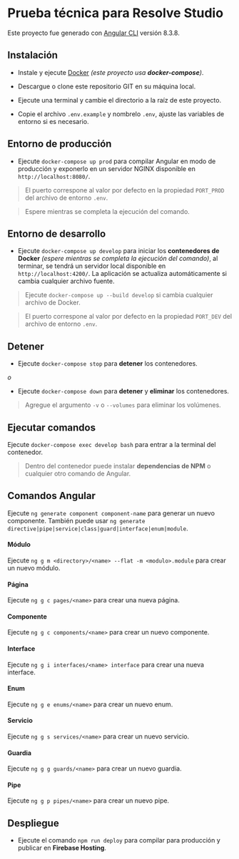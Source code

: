 # Prueba técnica para Resolve Studio

Este proyecto fue generado con [Angular CLI](https://github.com/angular/angular-cli) versión 8.3.8.

## Instalación

- Instale y ejecute [Docker](https://www.docker.com/) *(este proyecto usa **docker-compose**)*.

- Descargue o clone este repositorio GIT en su máquina local.

- Ejecute una terminal y cambie el directorio a la raíz de este proyecto.

- Copie el archivo `.env.example` y nombrelo `.env`, ajuste las variables de entorno si es necesario.

## Entorno de producción

- Ejecute `docker-compose up prod` para compilar Angular en modo de producción y exponerlo en un servidor NGINX disponible en `http://localhost:8080/`.

> El puerto correspone al valor por defecto en la propiedad `PORT_PROD` del archivo de entorno `.env`.

> Espere mientras se completa la ejecución del comando.

## Entorno de desarrollo

- Ejecute `docker-compose up develop` para iniciar los **contenedores de Docker** *(espere mientras se completa la ejecución del comando)*, al terminar, se tendrá un servidor local disponible en `http://localhost:4200/`. La aplicación se actualiza automáticamente si cambia cualquier archivo fuente.

> Ejecute `docker-compose up --build develop` si cambia cualquier archivo de Docker.

> El puerto correspone al valor por defecto en la propiedad `PORT_DEV` del archivo de entorno `.env`.

## Detener

- Ejecute `docker-compose stop` para **detener** los contenedores.

*o*

- Ejecute `docker-compose down` para **detener** y **eliminar** los contenedores.

> Agregue el argumento `-v` o `--volumes` para eliminar los volúmenes.

## Ejecutar comandos

Ejecute `docker-compose exec develop bash` para entrar a la terminal del contenedor.

> Dentro del contenedor puede instalar **dependencias de NPM** o cualquier otro comando de Angular.

## Comandos Angular

Ejecute `ng generate component component-name` para generar un nuevo componente. También puede usar `ng generate directive|pipe|service|class|guard|interface|enum|module`.

#### Módulo

Ejecute `ng g m <directory>/<name> --flat -m <modulo>.module` para crear un nuevo módulo.

#### Página

Ejecute `ng g c pages/<name>` para crear una nueva página.

#### Componente

Ejecute `ng g c components/<name>` para crear un nuevo componente.

#### Interface

Ejecute `ng g i interfaces/<name> interface` para crear una nueva interface.

#### Enum

Ejecute `ng g e enums/<name>` para crear un nuevo enum.

#### Servicio

Ejecute `ng g s services/<name>` para crear un nuevo servicio.

#### Guardia

Ejecute `ng g g guards/<name>` para crear un nuevo guardia.

#### Pipe

Ejecute `ng g p pipes/<name>` para crear un nuevo pipe.

## Despliegue

- Ejecute el comando `npm run deploy` para compilar para producción y publicar en **Firebase Hosting**.
